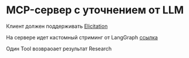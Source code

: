 # MCP-сервер с уточнением от LLM

Клиент должен поддерживать [Elicitation](https://modelcontextprotocol.io/specification/draft/client/elicitation)

На сервере идет кастомный стриминг от LangGraph [ссылка](https://python.langchain.com/docs/concepts/streaming/)

Один Tool возвраoает результат Research